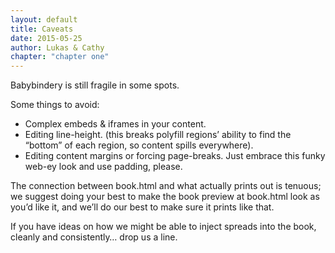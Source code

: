 ```yaml
---
layout: default
title: Caveats
date: 2015-05-25
author: Lukas & Cathy
chapter: "chapter one"
---
```


Babybindery is still fragile in some spots.

Some things to avoid:

- Complex embeds & iframes in your content.
- Editing line-height. (this breaks polyfill regions’ ability to find the “bottom” of each region, so content spills everywhere).
- Editing content margins or forcing page-breaks. Just embrace this funky web-ey look and use padding, please.

The connection between book.html and what actually prints out is tenuous; we suggest doing your best to make the book preview at book.html look as you’d like it, and we’ll do our best to make sure it prints like that.

If you have ideas on how we might be able to inject spreads into the book, cleanly and consistently… drop us a line.
